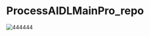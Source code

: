 # ProcessAIDLMainPro_repo
![444444](https://user-images.githubusercontent.com/126849378/230324526-b9ad27d9-2ee1-454c-860e-3fadd60161fc.png)
